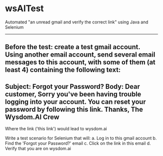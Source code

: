 # wsAITest

Automated "an unread gmail and verify the correct link" using Java and Selenium

************************
Before the test: create a test gmail account.
Using another email account, send several email messages to this account, with some of them (at least 4) containing the following text:
------------------------
Subject: Forgot your Password?
Body: Dear customer,
Sorry you've been having trouble logging into your account. You can reset your password by following this link.
Thanks,
The Wysdom.AI Crew
---------------------
Where the link ('this link') would lead to wysdom.ai 

Write a test scenario for Selenium that will:
a. Log in to this gmail account
b. Find the 'Forgot your Password?' email
c. Click on the link in this email
d. Verify that you are on wysdom.ai

